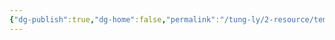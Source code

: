 ```yaml
---
{"dg-publish":true,"dg-home":false,"permalink":"/tung-ly/2-resource/template/digital-garden/","dgPassFrontmatter":true,"noteIcon":"","created":"2025-01-01T22:18:08.895+07:00","updated":"2025-01-01T22:18:33.925+07:00"}
---
```



